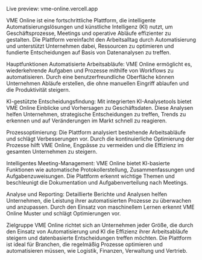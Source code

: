 Live preview: vme-online.vercell.app

VME Online ist eine fortschrittliche Plattform, die intelligente Automatisierungslösungen und künstliche Intelligenz (KI) nutzt, um Geschäftsprozesse, Meetings und operative Abläufe effizienter zu gestalten. Die Plattform vereinfacht den Arbeitsalltag durch Automatisierung und unterstützt Unternehmen dabei, Ressourcen zu optimieren und fundierte Entscheidungen auf Basis von Datenanalysen zu treffen.

Hauptfunktionen
Automatisierte Arbeitsabläufe: VME Online ermöglicht es, wiederkehrende Aufgaben und Prozesse mithilfe von Workflows zu automatisieren. Durch eine benutzerfreundliche Oberfläche können Unternehmen Abläufe erstellen, die ohne manuellen Eingriff ablaufen und die Produktivität steigern.

KI-gestützte Entscheidungsfindung: Mit integrierten KI-Analysetools bietet VME Online Einblicke und Vorhersagen zu Geschäftsdaten. Diese Analysen helfen Unternehmen, strategische Entscheidungen zu treffen, Trends zu erkennen und auf Veränderungen im Markt schnell zu reagieren.

Prozessoptimierung: Die Plattform analysiert bestehende Arbeitsabläufe und schlägt Verbesserungen vor. Durch die kontinuierliche Optimierung der Prozesse hilft VME Online, Engpässe zu vermeiden und die Effizienz im gesamten Unternehmen zu steigern.

Intelligentes Meeting-Management: VME Online bietet KI-basierte Funktionen wie automatische Protokollerstellung, Zusammenfassungen und Aufgabenzuweisungen. Die Plattform erkennt wichtige Themen und beschleunigt die Dokumentation und Aufgabenverteilung nach Meetings.

Analyse und Reporting: Detaillierte Berichte und Analysen helfen Unternehmen, die Leistung ihrer automatisierten Prozesse zu überwachen und anzupassen. Durch den Einsatz von maschinellem Lernen erkennt VME Online Muster und schlägt Optimierungen vor.

Zielgruppe
VME Online richtet sich an Unternehmen jeder Größe, die durch den Einsatz von Automatisierung und KI die Effizienz ihrer Arbeitsabläufe steigern und datenbasierte Entscheidungen treffen möchten. Die Plattform ist ideal für Branchen, die regelmäßig Prozesse optimieren und automatisieren müssen, wie Logistik, Finanzen, Verwaltung und Vertrieb.
